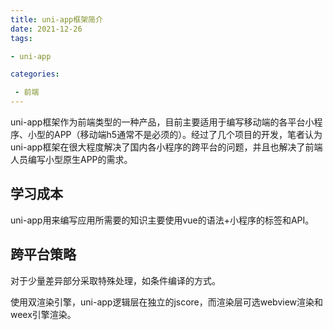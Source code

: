 ```yaml
---
title: uni-app框架简介
date: 2021-12-26
tags: 

- uni-app

categories:

 - 前端
---
```


uni-app框架作为前端类型的一种产品，目前主要适用于编写移动端的各平台小程序、小型的APP（移动端h5通常不是必须的）。经过了几个项目的开发，笔者认为uni-app框架在很大程度解决了国内各小程序的跨平台的问题，并且也解决了前端人员编写小型原生APP的需求。

## 学习成本

uni-app用来编写应用所需要的知识主要使用vue的语法+小程序的标签和API。



## 跨平台策略

对于少量差异部分采取特殊处理，如条件编译的方式。

使用双渲染引擎，uni-app逻辑层在独立的jscore，而渲染层可选webview渲染和weex引擎渲染。



